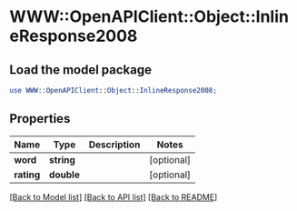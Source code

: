 # WWW::OpenAPIClient::Object::InlineResponse2008

## Load the model package
```perl
use WWW::OpenAPIClient::Object::InlineResponse2008;
```

## Properties
Name | Type | Description | Notes
------------ | ------------- | ------------- | -------------
**word** | **string** |  | [optional] 
**rating** | **double** |  | [optional] 

[[Back to Model list]](../README.md#documentation-for-models) [[Back to API list]](../README.md#documentation-for-api-endpoints) [[Back to README]](../README.md)



